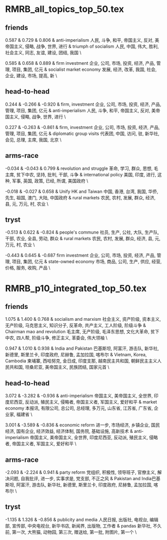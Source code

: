 # RMRB_all_topics_top_50.tex

## friends 

0.587 & 0.729 & 0.806 & anti-imperialism 人民, 斗争, 和平, 帝国主义, 反对, 美帝国主义, 侵略, 战争, 世界, 进行 & triumph of socialism 人民, 中国, 伟大, 胜利, 社会主义, 同志, 友谊, 建设, 团结, 我国 \\ 

0.585 & 0.658 & 0.889 & firm investment 企业, 公司, 市场, 投资, 经济, 产品, 管理, 项目, 集团, 亿元 & socialist market economy 发展, 经济, 改革, 我国, 社会, 企业, 建设, 市场, 提高, 新 \\



## head-to-head 

0.244 & -0.266 & -0.920 & firm, investment 企业, 公司, 市场, 投资, 经济, 产品, 管理, 项目, 集团, 亿元 & anti-imperialism 人民, 斗争, 和平, 帝国主义, 反对, 美帝国主义, 侵略, 战争, 世界, 进行 \\

0.227 & -0.263 & -0.861 & firm, investment 企业, 公司, 市场, 投资, 经济, 产品, 管理, 项目, 集团, 亿元 & diplomatic group visits 代表团, 中国, 访问, 驻, 新华社, 会见, 总理, 主席, 我国, 北京 \\ 

## arms-race

-0.034 & -0.043 & 0.799 & revolution and struggle 革命, 学习, 群众, 思想, 毛主席, 贫下中农, 坚持, 批判, 干部, 斗争 & international policy 美国, 印度, 进行, 这种, 军事, 英国, 政策, 已经, 所谓, 美国政府 \\

-0.018 & -0.027 & 0.658 & Unify HK and Taiwan 中国, 香港, 台湾, 我国, 华侨, 先生, 祖国, 澳门, 大陆, 中国政府 & rural markets 农民, 农村, 发展, 群众, 经济, 县, 元, 万元, 村, 农业 \\



## tryst

-0.513 & 0.622 & -0.824 & people's commune 社员, 生产, 公社, 大队, 生产队, 干部, 农业, 全县, 劳动, 群众 & rural markets 农民, 农村, 发展, 群众, 经济, 县, 元, 万元, 村, 农业 \\

-0.443 & 0.645 & -0.687 firm investment  企业, 公司, 市场, 投资, 经济, 产品, 管理, 项目, 集团, 亿元 & state-owned economy 市场, 商品, 公司, 生产, 供应, 经营, 价格, 服务, 收购, 产品 \\

 



# RMRB_p10_integrated_top_50.tex

## friends 

1.075 & 1.400 & 0.768 & socialism and marxism 社会主义, 资产阶级, 资本主义, 无产阶级, 马克思主义, 知识分子, 反革命, 共产主义, 工人阶级, 阶级斗争 & Chairman mao and revolution 毛主席, 无产阶级, 毛泽东思想, 文化大革命, 贫下中农, 四人帮, 阶级斗争, 修正主义, 革委会, 伟大领袖 \\ 

0.947 & 1.010 & 0.938 & India and Pakistan 巴基斯坦, 阿富汗, 游击队, 新华社, 新德里, 斯里兰卡, 印度政府, 尼赫鲁, 孟加拉国, 喀布尔 & Vietnam, Korea, Cambodia 柬埔寨, 西哈努克, 金日成, 印度支那, 越南民主共和国, 朝鲜民主主义人民共和国, 坦桑尼亚, 美帝国主义, 民族团结, 国家元首 \\ 



## head-to-head 

3.072 & -3.282 & -0.936 & anti-imperialism 帝国主义, 美帝国主义, 全世界, 印度尼西亚, 反动派, 殖民主义, 侵略者, 帝国主义者, 军国主义, 爱好和平 & market economy 本报讯, 有限公司, 总公司, 总经理, 多万元, 山东省, 江苏省, 广东省, 企业家, 福建省 \\

3.001 & -3.589 & -0.836 & economic reform 进一步, 市场经济, 乡镇企业, 国民经济, 国有企业, 经济效益, 经济体制, 国务院, 基础设施, 高新技术 & anti-imperialism 帝国主义, 美帝国主义, 全世界, 印度尼西亚, 反动派, 殖民主义, 侵略者, 帝国主义者, 军国主义, 爱好和平 \\



## arms-race

-2.093 & -2.224 & 0.941 & party reform 党组织, 积极性, 领导班子, 官僚主义, 解决问题, 自我批评, 进一步, 实事求是, 党支部, 不正之风 & Pakistan and India巴基斯坦, 阿富汗, 游击队, 新华社, 新德里, 斯里兰卡, 印度政府, 尼赫鲁, 孟加拉国, 喀布尔 \\



## tryst 

-1.135 & 1.326 & -0.856 & publicity and media 人民日报, 出版社, 电视台, 编辑部, 宣传部, 中央电视台, 新华书店, 新闻界, 出版物, 工作者 & pandas 新华社, 不久前, 第一次, 大熊猫, 动物园, 第三次, 赠送给, 第一批, 附图片, 第一个 \\







